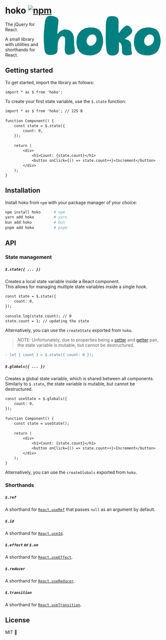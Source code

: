 # hoko [![npm](https://img.shields.io/npm/v/hoko?style=plastic&label=%20&color=%23008080)](https://www.npmjs.com/package/hoko) <a href="https://github.com/mrozio13pl/hoko"><img src="./hoko.svg" alt="logo" align="right" /></a>

The jQuery for React.

A small library with utilities and shorthands for React.

## Getting started

To get started, import the library as follows:

```tsx
import * as $ from 'hoko';
```

To create your first state variable, use the `$.state` function:

```tsx
import * as $ from 'hoko'; // 225 B

function Component() {
    const state = $.state({
        count: 0,
    });

    return (
        <div>
            <h1>Count: {state.count}</h1>
            <button onClick={() => state.count++}>Increment</button>
        </div>
    );
}
```

## Installation

Install hoko from `npm` with your package manager of your choice:

```bash
npm install hoko      # npm
yarn add hoko         # yarn
bun add hoko          # bun
pnpm add hoko         # pnpm
```

## API

### State management

##### `$.state({ ... })`

Creates a local state variable inside a React component.<br /> This allows for
managing multiple state variables inside a single hook.

```tsx
const state = $.state({
    count: 0,
});

console.log(state.count); // 0
state.count = 1; // updating the state
```

Alternatively, you can use the `createState` exported from `hoko`.

> NOTE: Unfortunately, due to properties being a
> [setter](https://developer.mozilla.org/en-US/docs/Web/JavaScript/Reference/Functions/set)
> and
> [getter](https://developer.mozilla.org/en-US/docs/Web/JavaScript/Reference/Functions/get)
> pair, the state variable is mutable, but cannot be destructured.

```diff
- let { count } = $.state({ count: 0 });
```

##### `$.globals({ ... })`

Creates a global state variable, which is shared between all components.
Similarly to `$.state`, the state variable is mutable, but cannot be
destructured.

```tsx
const useState = $.globals({
    count: 0,
});

function Component() {
    const state = useState();

    return (
        <div>
            <h1>Count: {state.count}</h1>
            <button onClick={() => state.count++}>Increment</button>
        </div>
    );
}
```

Alternatively, you can use the `createGlobals` exported from `hoko`.

### Shorthands

##### `$.ref`

A shorthand for [`React.useRef`](https://react.dev/reference/react/useRef) that
passes `null` as an argument by default.

##### `$.id`

A shorthand for [`React.useId`](https://react.dev/reference/react/useId).

##### `$.effect` or `$.on`

A shorthand for
[`React.useEffect`](https://react.dev/reference/react/useEffect).

##### `$.reducer`

A shorthand for
[`React.useReducer`](https://react.dev/reference/react/useReducer).

##### `$.transition`

A shorthand for
[`React.useTransition`](https://react.dev/reference/react/useTransition).

## License

MIT 💖
